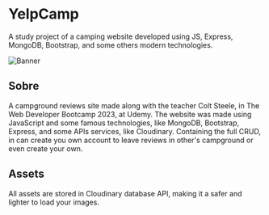 # YelpCamp

A study project of a camping website developed using JS, Express, MongoDB, Bootstrap, and some others modern technologies.

![Banner]('https://asset.cloudinary.com/ddmvvgno3/98dff15add599a0960c66d27049e0dc2')

## Sobre

A campground reviews site made along with the teacher Colt Steele, in The Web Developer Bootcamp 2023, at Udemy. The website
was made using JavaScript and some famous technologies, like MongoDB,  Bootstrap, Express, and some APIs services, like Cloudinary.
Containing the full CRUD, in can create you own account to leave reviews in other's campground or even create your own.

## Assets

All assets are stored in Cloudinary database API, making it a safer and lighter to load your images.
